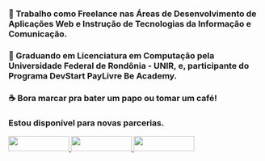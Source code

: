 ### :construction_worker: Trabalho como Freelance nas Áreas de Desenvolvimento de Aplicações Web e Instrução de Tecnologias da Informação e Comunicação. 

### :rocket:  Graduando em Licenciatura em Computação pela Universidade Federal de Rondônia - UNIR, e, participante do Programa DevStart PayLivre Be Academy.

### :coffee:  Bora marcar pra bater um papo ou tomar um café!
### Estou disponível para novas parcerias.

<div style="display: inline-block;" align="center">
    <a target="_blank" href="https://www.linkedin.com/in/daniel-attias/">
        <img height="30" width="120" src="https://img.shields.io/badge/-LinkedIn-%230077B5?style=for-the-badge&logo=linkedin&logoColor=white">
    </a>
    <a target="_blank" href="https://www.instagram.com/daniel_attias_/">
        <img height="30" width="120" src="https://img.shields.io/badge/-Instagram-%23E4405F?style=for-the-badge&logo=instagram&logoColor=white">
    </a>
    <a target="_blank" href="https://encurtador.com.br/MP017">
        <img height="30" width="120" src="https://img.shields.io/badge/WhatsApp-25D366?style=for-the-badge&logo=whatsapp&logoColor=white">
</div>
